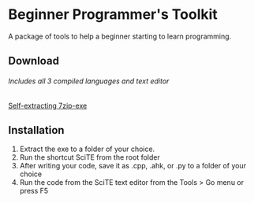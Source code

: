 # Beginner Programmer's Toolkit
A package of tools to help a beginner starting to learn programming.

## Download
###### Includes all 3 compiled languages and text editor
[Self-extracting 7zip-exe](https://github.com/adabo/Beginner_Programmer-s_Toolkit/releases)

## Installation

1. Extract the exe to a folder of your choice.
2. Run the shortcut SciTE from the root folder
3. After writing your code, save it as .cpp, .ahk, or .py to a folder of your choice
4. Run the code from the SciTE text editor from the Tools > Go menu or press F5
